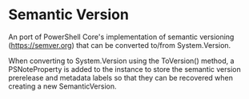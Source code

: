 # Semantic Version

An port of PowerShell Core's implementation of semantic versioning (<https://semver.org>) that can be converted to/from System.Version.

When converting to System.Version using the ToVersion() method, a PSNoteProperty is added to the instance to store the
semantic version prerelease and metadata labels so that they can be recovered when creating a new SemanticVersion.
